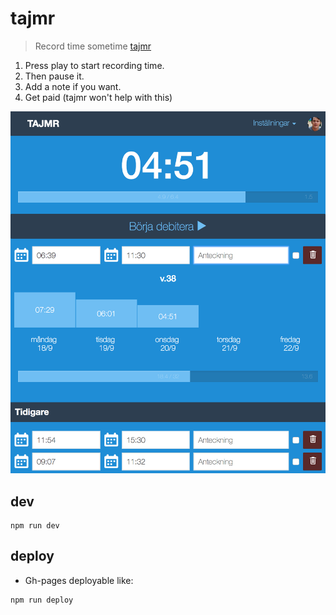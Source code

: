 tajmr
=====
> Record time sometime [tajmr](https://hontas.github.io/tajmr/)

1. Press play to start recording time.
2. Then pause it.
3. Add a note if you want.
4. Get paid (tajmr won't help with this)

![Tajmr](tajmr.png)

## dev
```shell
npm run dev
```

## deploy
- Gh-pages deployable like:
```shell
npm run deploy
```

